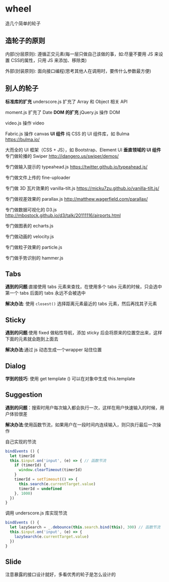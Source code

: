 # wheel
造几个简单的轮子
## 造轮子的原则
内部(分层原则): 遵循正交元素(每一层只做自己该做的事，如:尽量不要用 JS 来设置 CSS的属性，只用 JS 来添加、移除类)

外部(封装原则): 面向接口编程(思考其他人在调用时，要传什么参数最方便)



## 别人的轮子

**标准库的扩充**
underscore.js 扩充了 Array 和 Object 相关 API

moment.js 扩充了 Date
**DOM 的扩充**
jQuery.js 操作 DOM

video.js 操作 video

Fabric.js 操作 canvas
**UI 组件**
纯 CSS 的 UI 组件库，如 Bulma  https://bulma.io/

大而全的 UI 框架（CSS + JS），如 Bootstrap、Element UI
**垂直领域的 UI 组件**
专门做轮播的 Swiper http://idangero.us/swiper/demos/

专门做输入提示的 typeahead.js https://twitter.github.io/typeahead.js/

专门做文件上传的 fine-uploader

专门做 3D 瓦片效果的 vanilla-tilt.js https://micku7zu.github.io/vanilla-tilt.js/

专门做视差效果的 parallax.js  http://matthew.wagerfield.com/parallax/

专门做数据可视化的 D3.js http://mbostock.github.io/d3/talk/20111116/airports.html

专门做图表的 echarts.js

专门做动画的 velocity.js

专门做粒子效果的 particle.js

专门做手势识别的 hammer.js



## Tabs

**遇到的问题**:直接使用 tabs 元素来查找，在使用多个 tabs 元素的时候，只会选中第一个 tabs 后面的 tabs 永远不会被选中

**解决办法**: 使用 `closest()` 选择距离元素最近的 tabs 元素，然后再找其子元素



## Sticky

**遇到的问题**:使用 fixed 做粘性导航，添加 sticky 后会将原来的位置空出来，这样下面的元素就会跑到上面去

**解决办法**:通过 js 动态生成一个wrapper 站住位置



## Dialog

**学到的技巧**: 使用 get template () 可以在对象中生成 this.template



## Suggestion

**遇到的问题**：搜索时用户每次输入都会执行一次，这样在用户快速输入的时候，用户体验很差

**解决办法**:使用函数节流，如果用户在一段时间内连续输入，则只执行最后一次操作

自己实现的节流

```javascript
bindEvents () {
  let timerId
  this.$input.on('input', (e) => { // 函数节流
    if (timerId) {
      window.clearTimeout(timerId)
    }
    timerId = setTimeout(() => {
      this.search(e.currentTarget.value)
      timerId = undefined
    }, 1000)
  })
}
```

调用 underscore.js 库实现节流

```javascript
bindEvents () {
  let lazySearch = _.debounce(this.search.bind(this), 300) // 函数节流
  this.$input.on('input', (e) => {
  	lazySearch(e.currentTarget.value)
  })
}
```



## Slide

注意暴露的接口设计就好，多看优秀的轮子是怎么设计的
